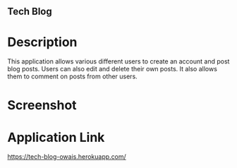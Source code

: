 ## Tech Blog

# Description

This application allows various different users to create an account and post blog posts. Users can also edit and delete their own posts. It also allows them to comment on posts from other users.

# Screenshot


# Application Link

https://tech-blog-owais.herokuapp.com/
